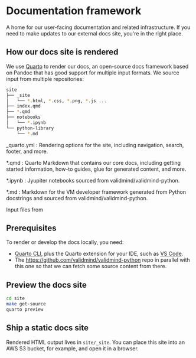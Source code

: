 # Documentation framework

A home for our user-facing documentation and related infrastructure. If you need to make updates to our external docs site, you're in the right place.

## How our docs site is rendered

We use [Quarto](https://quarto.org) to render our docs, an open-source docs framework based on Pandoc that has good support for multiple input formats. We source input from multiple repositories: 

```bash
site
├── _site
│   └── *.html, *.css, *.png, *.js ...
├── index.qmd
├── *.qmd
├── notebooks
│   └── *.ipynb
└── python-library
    └── *.md
```

_quarto.yml
: Rendering options for the site, including navigation, search, footer, and more.

*.qmd
: Quarto Markdown that contains our core docs, including getting started information, how-to guides,  glue for generated content, and more. 

*.ipynb
: Jyupiter notebooks sourced from validmind/validmind-python.

*.md
: Markdown for the VM developer framework generated from Python docstrings and sourced from validmind/validmind-python.

Input files from 

## Prerequisites

To render or develop the docs locally, you need:

- [Quarto CLI](https://quarto.org/docs/get-started/), plus the Quarto extension for your IDE, such as [VS Code](https://marketplace.visualstudio.com/items?itemName=quarto.quarto).
- The https://github.com/validmind/validmind-python repo in parallel with this one so that we can fetch some source content from there.

## Preview the docs site

```bash
cd site
make get-source
quarto preview
```

## Ship a static docs site

Rendered HTML output lives in `site/_site`. You can place this site into an AWS S3 bucket, for example, and open it in a browser.
